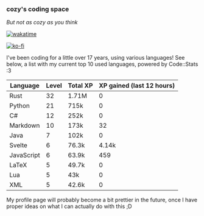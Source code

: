 ### cozy's coding space
*But not as cozy as you think*

[![wakatime](https://wakatime.com/badge/user/c0ba07bb-3421-41be-bd1a-d611e670f250.svg)](https://wakatime.com/@c0ba07bb-3421-41be-bd1a-d611e670f250)

[![ko-fi](https://ko-fi.com/img/githubbutton_sm.svg)](https://ko-fi.com/J3J75ITL4)

I've been coding for a little over 17 years, using various languages! See below, a list with my current top 10 used languages, powered by Code::Stats :3
    
| Language | Level | Total XP | XP gained (last 12 hours) |
| --- | --- | --- | --- |
| Rust | 32 | 1.71M | 0 |
| Python | 21 | 715k | 0 |
| C# | 12 | 252k | 0 |
| Markdown | 10 | 173k | 32 |
| Java | 7 | 102k | 0 |
| Svelte | 6 | 76.3k | 4.14k |
| JavaScript | 6 | 63.9k | 459 |
| LaTeX | 5 | 49.7k | 0 |
| Lua | 5 | 43k | 0 |
| XML | 5 | 42.6k | 0 |
    
My profile page will probably become a bit prettier in the future, once I have proper ideas on what I can actually do with this ;D